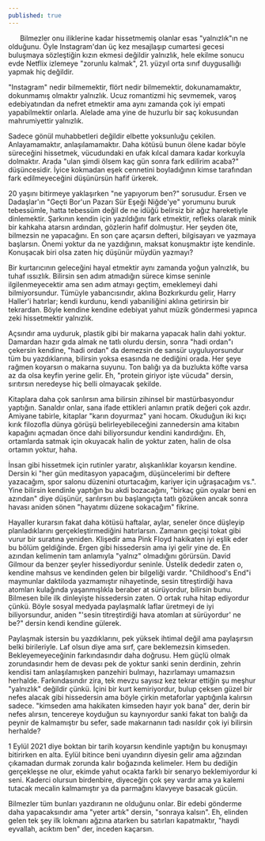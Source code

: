 ```yaml
---
published: true
---
```

&nbsp; &nbsp; &nbsp; Bilmezler onu iliklerine kadar hissetmemiş olanlar esas "yalnızlık"ın ne olduğunu. Öyle
Instagram'dan üç kez mesajlaşıp cumartesi gecesi buluşmaya sözleştiğin kızın ekmesi
değildir yalnızlık, hele ekilme sonucu evde Netflix izlemeye "zorunlu kalmak", 21. yüzyıl
orta sınıf duygusallığı yapmak hiç değildir.

  "Instagram" nedir bilmemektir, flört nedir bilmemektir, dokunamamaktır, dokunmamış
olmaktır yalnızlık. Ucuz romantizmi hiç sevmemek, varoş edebiyatından da nefret
etmektir ama aynı zamanda çok iyi empati yapabilmektir onlarla. Alelade ama yine de
huzurlu bir saç kokusundan mahrumiyettir yalnızlık.  

   Sadece gönül muhabbetleri değildir elbette yoksunluğu çekilen. Anlayamamaktır,
anlaşılamamaktır. Daha kötüsü bunun ölene kadar böyle süreceğini hissetmek,
vücudundaki en ufak kılcal damara kadar korkuyla dolmaktır. Arada "ulan şimdi ölsem
kaç gün sonra fark edilirim acaba?" düşüncesidir. İyice kokmadan eşek cennetini
boyladığının kimse tarafından fark edilmeyeceğini düşünürsün hafif ürkerek.  

   20 yaşını bitirmeye yaklaşırken "ne yapıyorum ben?" sorusudur. Ersen ve Dadaşlar'ın
"Geçti Bor'un Pazarı Sür Eşeği Niğde'ye" yorumunu buruk tebessümle, hatta tebessüm
değil de ne idüğü belirsiz bir ağız hareketiyle dinlemektir. Şarkının kendin için yazıldığını
fark etmektir, refleks olarak minik bir kahkaha atarsın ardından, gözlerin hafif dolmuştur.
 Her şeyden öte, bilmezsin ne yapacağını. En son çare açarsın defteri, bilgisayarı ve
yazmaya başlarsın. Önemi yoktur da ne yazdığının, maksat konuşmaktır işte kendinle.
Konuşacak biri olsa zaten hiç düşünür müydün yazmayı?  

   Bir kurtarıcının geleceğini hayal etmektir aynı zamanda yoğun yalnızlık, bu tuhaf
ıssızlık. Bilirsin sen adım atmadığın sürece kimse seninle ilgilenmeyecektir ama sen
adım atmayı geçtim, emeklemeyi dahi bilmiyorsundur. Tümüyle yabancısındır, aklına
Bozkırkurdu gelir, Harry Haller'i hatırlar; kendi kurdunu, kendi yabaniliğini aklına
getirirsin bir tekrardan. Böyle kendine kendine edebiyat yahut müzik göndermesi
yapınca zeki hissetmektir yalnızlık.  

   Açsındır ama uyduruk, plastik gibi bir makarna yapacak halin dahi yoktur. Damardan
hazır gıda almak ne tatlı olurdu dersin, sonra "hadi ordan"ı çekersin kendine, "hadi
ordan" da demezsin de sansür uyguluyorsundur tüm bu yazdıklarına, bilirsin yoksa
esasında ne dediğini orada. Her şeye rağmen koyarsın o makarna suyunu. Ton balığı
ya da buzlukta köfte varsa az da olsa keyfin yerine gelir. Eh, "protein giriyor işte vücuda"
dersin, sırıtırsın neredeyse hiç belli olmayacak şekilde.  

   Kitaplara daha çok sarılırsın ama bilirsin zihinsel bir mastürbasyondur yaptığın.
Sanaldır onlar, sana ifade ettikleri anlamın pratik değeri çok azdır. Amiyane tabirle,
kitaplar "karın doyurmaz" yani hocam. Okuduğun iki kıçı kırık filozofla dünya görüşü
belirleyebileceğini zannedersin ama kitabın kapağını açmadan önce dahi biliyorsundur
kendini kandırdığını. Eh, ortamlarda satmak için okuyacak halin de yoktur zaten, halin
de olsa ortamın yoktur, haha.  

   İnsan gibi hissetmek için rutinler yaratır, alışkanlıklar koyarsın kendine. Dersin ki "her
gün meditasyon yapacağım, düşüncelerimi bir deftere yazacağım, spor salonu düzenini
oturtacağım, kariyer için uğraşacağım vs.". Yine bilirsin kendinle yaptığın bu akdi
bozacağını, "birkaç gün oyalar beni en azından" diye düşünür, sarılırsın bu başlangıçta
tatlı gözüken ancak sonra havası aniden sönen "hayatımı düzene sokacağım" fikrine.  

   Hayaller kurarsın fakat daha kötüsü haftalar, aylar, seneler önce düşleyip
planladıklarını gerçekleştirmediğini hatırlarsın. Zamanın geçişi tokat gibi vurur bir
suratına yeniden. Klişedir ama Pink Floyd hakikaten iyi eşlik eder bu bölüm geldiğinde.
Ergen gibi hissedersin ama iyi gelir yine de. En azından kelimenin tam anlamıyla
"yalnız" olmadığını görürsün. David Gilmour da benzer şeyler hissediyordur seninle.
Üstelik dededir zaten o, kendine mahsus ve kendinden gelen bir bilgeliği vardır.
"Childhood's End"i maymunlar daktiloda yazmamıştır nihayetinde, sesin titreştirdiği hava
atomları kulağında yaşanmışlıkla beraber at sürüyordur, bilirsin bunu. Bilmesen bile ilk
dinleyişte hissedersin zaten. O ortak ruha hitap ediyordur çünkü. Böyle sosyal medyada
paylaşmalık laflar üretmeyi de iyi biliyorsundur, aniden "'sesin titreştirdiği hava atomları
at sürüyordur' ne be?" dersin kendi kendine gülerek.  

   Paylaşmak istersin bu yazdıklarını, pek yüksek ihtimal değil ama paylaşırsın belki
birileriyle. Laf olsun diye ama sırf, çare beklemezsin kimseden. Bekleyemeyeceğinin
farkındasındır daha doğrusu. Hem güçlü olmak zorundasındır hem de devası pek de
yoktur sanki senin derdinin, zehrin kendisi tam anlaşılamışken panzehiri bulmayı,
hazırlamayı umamazsın herhalde. Farkındasındır zira, tek mevzu sayısız kez tekrar
ettiğin şu meşhur "yalnızlık" değildir çünkü. İçini bir kurt kemiriyordur, bulup çeksen
güzel bir nefes alacak gibi hissedersin ama böyle çirkin metaforlar yaptığınla kalırsın
sadece. "kimseden ama hakikaten kimseden hayır yok bana" der, derin bir nefes alırsın,
tencereye koyduğun su kaynıyordur sanki fakat ton balığı da peynir de kalmamıştır bu
sefer, sade makarnanın tadı nasıldır çok iyi bilirsin herhalde?  

   1 Eylül 2021 diye boktan bir tarih koyarsın kendinle yaptığın bu konuşmayı bitirirken
en alta. Eylül bitince beni uyandırın diyesin gelir ama ağzından çıkamadan durmak
zorunda kalır boğazında kelimeler. Hem bu dediğin gerçekleşse ne olur, ekimde yahut
ocakta farklı bir senaryo beklemiyordur ki seni. Kaderci olursun birdenbire, diyeceğin
çok şey vardır ama ya kalemi tutacak mecalin kalmamıştır ya da parmağını klavyeye
basacak gücün.  

   Bilmezler tüm bunları yazdıranın ne olduğunu onlar. Bir edebi gönderme daha
yapacaksındır ama "yeter artık" dersin, "sonraya kalsın". Eh, elinden gelen tek şey ilk
lokmanı ağzına atarken bu satırları kapatmaktır, "haydi eyvallah, acıktım ben" der,
inceden kaçarsın.

